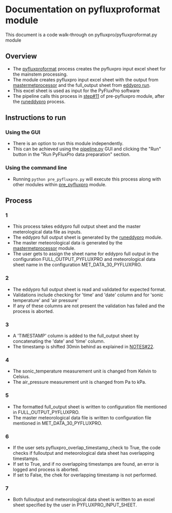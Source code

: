 # Documentation on pyfluxproformat module
This document is a code walk-through on pyfluxpro/pyfluxproformat.py module

## Overview
- The [pyfluxproformat](https://github.com/ncsa/ameriflux-pipeline/blob/develop/ameriflux_pipeline/pyfluxpro/pyfluxproformat.py) process creates the pyfluxpro input excel sheet for the mainstem processing.
- The module creates pyfluxpro input excel sheet with the output from [mastermetprocessor](https://github.com/ncsa/ameriflux-pipeline/blob/develop/docs/master_met/mastermetprocessor.md) and the full_output sheet from [eddypro run](https://github.com/ncsa/ameriflux-pipeline/blob/develop/docs/eddypro/runeddypro.md).
- This excel sheet is used as input for the PyFluxPro software
- The pipeline calls this process in [step#11](https://github.com/ncsa/ameriflux-pipeline/blob/develop/docs/prepyfluxpro.md#11) of pre-pyfluxpro module, after the [runeddypro](https://github.com/ncsa/ameriflux-pipeline/blob/develop/docs/eddypro/runeddypro.md) process.

## Instructions to run

### Using the GUI
- There is an option to run this module independently. 
- This can be achieved using the [pipeline.py](https://github.com/ncsa/ameriflux-pipeline/blob/develop/ameriflux_pipeline/pipeline.py) GUI and clicking the "Run" button in the "Run PyFluxPro data preparation" section.

### Using the command line
- Running ```python pre_pyfluxpro.py``` will execute this process along with other modules within [pre_pyfluxpro](https://github.com/ncsa/ameriflux-pipeline/blob/develop/docs/prepyfluxpro.md) module.

## Process

### 1
- This process takes eddypro full output sheet and the master meterological data file as inputs.
- The eddypro full output sheet is generated by the [runeddypro](https://github.com/ncsa/ameriflux-pipeline/blob/develop/docs/eddypro/runeddypro.md) module.
- The master meteorological data is generated by the [mastermetprocessor](https://github.com/ncsa/ameriflux-pipeline/blob/develop/docs/master_met/mastermetprocessor.md) module.
- The user gets to assign the sheet name for eddypro full output in the configuration FULL_OUTPUT_PYFLUXPRO and meteorological data sheet name in the configuration MET_DATA_30_PYFLUXPRO.

### 2
- The eddypro full output sheet is read and validated for expected format.
- Validations include checking for 'time' and 'date' column and for 'sonic temperature' and 'air pressure'
- If any of these columns are not present the validation has failed and the process is aborted.

### 3
- A 'TIMESTAMP' column is added to the full_output sheet by concatenating the 'date' and 'time' column.
- The timestamp is shifted 30min behind as explained in [NOTES#22](https://github.com/ncsa/ameriflux-pipeline/blob/develop/NOTES.md#22).

### 4
- The sonic_temperature measurement unit is changed from Kelvin to Celsius.
- The air_pressure measurement unit is changed from Pa to kPa.

### 5
- The formatted full_output sheet is written to configuration file mentioned in FULL_OUTPUT_PYFLUXPRO.
- The master meteorological data file is written to configuration file mentioned in MET_DATA_30_PYFLUXPRO.

### 6
- If the user sets pyfluxpro_overlap_timestamp_check to True, the code checks if fulloutput and meteorological data sheet has overlapping timestamps.
- If set to True, and if no overlapping timestamps are found, an error is logged and process is aborted.
- If set to False, the chek for overlapping timestamp is not performed.

### 7
- Both fulloutput and meteorological data sheet is written to an excel sheet specified by the user in PYFLUXPRO_INPUT_SHEET.
